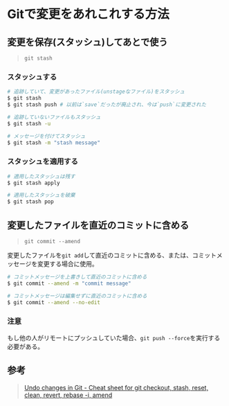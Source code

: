 # Gitで変更をあれこれする方法

## 変更を保存(スタッシュ)してあとで使う

> `git stash`   

### スタッシュする

```bash
# 追跡していて、変更があったファイル(unstageなファイル)をスタッシュ
$ git stash
$ git stash push # 以前は`save`だったが廃止され、今は`push`に変更された

# 追跡していないファイルもスタッシュ
$ git stash -u

# メッセージを付けてスタッシュ
$ git stash -m "stash message"
```

### スタッシュを適用する

```bash
# 適用したスタッシュは残す
$ git stash apply

# 適用したスタッシュを破棄
$ git stash pop
```

## 変更したファイルを直近のコミットに含める

> `git commit --amend`

変更したファイルを`git add`して直近のコミットに含める、または、コミットメッセージを変更する場合に使用。

```bash
# コミットメッセージを上書きして直近のコミットに含める
$ git commit --amend -m "commit message"

# コミットメッセージは編集せずに直近のコミットに含める
$ git commit --amend --no-edit
```

### 注意

もし他の人がリモートにプッシュしていた場合、`git push --force`を実行する必要がある。

## 参考
> [Undo changes in Git - Cheat sheet for git checkout, stash, reset, clean, revert, rebase -i, amend](https://dev.to/mzanggl/undo-changes-in-git-cheat-sheet-for-git-checkout-stash-reset-clean-revert-rebase-i-amend-2h1h?utm_source=digest_mailer&utm_medium=email&utm_campaign=digest_email#dont-undo-save-changes-for-later-use)  